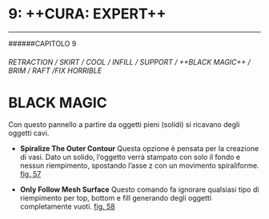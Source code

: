 # 9: ++CURA: EXPERT++
---

######CAPITOLO 9
###### RETRACTION / SKIRT / COOL / INFILL / SUPPORT / ++BLACK MAGIC++ / BRIM / RAFT /FIX HORRIBLE

#  BLACK MAGIC

Con questo pannello a partire da oggetti pieni (solidi) si ricavano degli oggetti cavi.

* **Spiralize The Outer Contour**
	Questa opzione è pensata per la creazione di
vasi. 
Dato un solido, l’oggetto verrà stampato con solo il fondo e nessun riempimento, spostando l’asse z con un movimento spiraliforme. 
[fig. 57](img/figura57.jpg)

* **Only Follow Mesh Surface**
	Questo comando fa ignorare qualsiasi tipo di riempimento per top, bottom e fill generando degli oggetti completamente vuoti.
[fig. 58](img/figura58.jpg)

